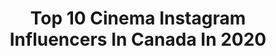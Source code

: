 ---
title: Top 10 Cinema Instagram Influencers In Canada In 2020
description: Identify the most popular Instagram accounts on inBeat.
platform: Instagram
profiles:
  - username: "benleclair"
    fullname: >-
      benleclair
    location: "Canada"
    followers: 14077
    engagement: 691
    commentsToLikes: 0.043402
    avatar: "https://scontent-atl3-1.cdninstagram.com/v/t51.2885-19/s320x320/38968437_307328873354876_6415033483395072000_n.jpg?_nc_ht=scontent-atl3-1.cdninstagram.com&_nc_ohc=BWSfkPRdoKUAX-u8btN&oh=3755fd1fb483e6ea673ab8d407dc4e51&oe=5EBAB1A4"
    verified: false
    hashtags: "#dontgiveup, #goskateboardingday2019, #physicaltherapy, #reeveseeus"
  - username: "adammadrzyk"
    fullname: >-
      Adam Madrzyk
    location: "Canada"
    followers: 9984
    engagement: 747
    commentsToLikes: 0.028288
    avatar: "https://scontent-lhr8-1.cdninstagram.com/v/t51.2885-19/s320x320/13414324_257734931254328_840177386_a.jpg?_nc_ht=scontent-lhr8-1.cdninstagram.com&_nc_ohc=aK25bgTontcAX9GuLcf&oh=bc580faa7d7a8cebd98ab2302c562a82&oe=5EBA917C"
    verified: false
    hashtags: "#wearyourworld, #ad, #partner, #danielwellington"
  - username: "nikpilecki"
    fullname: >-
      Nik Pilecki DP
    location: "Canada"
    followers: 10988
    engagement: 1374
    commentsToLikes: 0.053644
    avatar: "https://scontent-atl3-1.cdninstagram.com/v/t51.2885-19/s320x320/41656316_2156792294541096_2982754267657404416_n.jpg?_nc_ht=scontent-atl3-1.cdninstagram.com&_nc_ohc=R_DhqwCm8DwAX8Kpa_S&oh=1b88a141c02908911406909ac444eff1&oe=5EB849E4"
    verified: false
    hashtags: "#camgear, #ursaminipro, #quasarscience, #bmpcc6k"
  - username: "qassim_photographie"
    fullname: >-
      Qassim mohebbi
    location: "Canada"
    followers: 10878
    engagement: 518
    commentsToLikes: 0.037036
    avatar: "https://scontent-ams4-1.cdninstagram.com/v/t51.2885-19/s320x320/14723107_600599303480726_779162558471864320_a.jpg?_nc_ht=scontent-ams4-1.cdninstagram.com&_nc_ohc=Zv9LffZttM8AX-MvBNT&oh=08f87438647e6b3d983ee6b1a7727944&oe=5EBA1C31"
    verified: false
    hashtags: "#love, #instagramer, #fashionkids, #capture"
  - username: "formatsfilmco"
    fullname: >-
      Taylor Hanley DP
    location: "Canada"
    followers: 7900
    engagement: 252
    commentsToLikes: 0.044473
    avatar: "https://scontent-ams4-1.cdninstagram.com/v/t51.2885-19/s320x320/90050836_2812209388895035_6991397246747017216_n.jpg?_nc_ht=scontent-ams4-1.cdninstagram.com&_nc_ohc=7rFMtbRmONQAX9EBSR9&oh=681d926bbfaa32d989b96738690ad149&oe=5EBA98E8"
    verified: false
    hashtags: "#editor, #r3d, #model, #trailers"
  - username: "saffron.media"
    fullname: >-
      SAFFRON MEDIA
    location: "Canada"
    followers: 5747
    engagement: 1939
    commentsToLikes: 0.060342
    avatar: "https://scontent-lht6-1.cdninstagram.com/v/t51.2885-19/s320x320/72551048_549075205669700_6595545353913630720_n.jpg?_nc_ht=scontent-lht6-1.cdninstagram.com&_nc_ohc=fx1FBBJq2BMAX90ZgI9&oh=76ea3bec51db9c6ef5be3d718764ee00&oe=5EB89429"
    verified: false
    hashtags: "#gujuratiwedding, #torontomuslimwedding, #floralweddingdecor, #cinematicwedding"
  - username: "jordanoramdp"
    fullname: >-
      Jordan Oram
    location: "Canada"
    followers: 9211
    engagement: 1002
    commentsToLikes: 0.076765
    avatar: "https://scontent-lht6-1.cdninstagram.com/v/t51.2885-19/s320x320/72643774_703628763479747_3277798652373893120_n.jpg?_nc_ht=scontent-lht6-1.cdninstagram.com&_nc_ohc=3527Jwv8CpAAX-Escc0&oh=7dd025a68373bdd08a33ec237c33a424&oe=5EBB7609"
    verified: false
    hashtags: "#lifeisgood, #drake, #dolbylabs, #postmalone"
  - username: "cbenfey"
    fullname: >-
      Christoph Benfey
    location: "Canada"
    followers: 18885
    engagement: 1407
    commentsToLikes: 0.068608
    avatar: "https://scontent-ams4-1.cdninstagram.com/v/t51.2885-19/11380085_664603233640673_267084912_a.jpg?_nc_ht=scontent-ams4-1.cdninstagram.com&_nc_ohc=AJ_jG3c7lnsAX9JuYiX&oh=e3ae87dc6096405df971f5b163b29554&oe=5EB946D3"
    verified: false
    hashtags: "#whistler, #dollyzoomerang, #stunts, #droneception"
  - username: "russell69"
    fullname: >-
      Russell Chai
    location: "Canada"
    followers: 10532
    engagement: 968
    commentsToLikes: 0.012996
    avatar: "https://scontent-ams4-1.cdninstagram.com/v/t51.2885-19/s320x320/49741150_338443507002271_953220600678055936_n.jpg?_nc_ht=scontent-ams4-1.cdninstagram.com&_nc_ohc=-knTljdZyPQAX8rJ1Yy&oh=ff27eba1d271903ac4c86428ef3fd139&oe=5EBBB27A"
    verified: false
    hashtags: ""
  - username: "cole__graham"
    fullname: >-
      cole graham
    location: "Canada"
    followers: 4202
    engagement: 1237
    commentsToLikes: 0.053198
    avatar: "https://scontent-lhr8-1.cdninstagram.com/v/t51.2885-19/s320x320/51796761_411829039390982_5382794679995596800_n.jpg?_nc_ht=scontent-lhr8-1.cdninstagram.com&_nc_ohc=TG36RJqbjbIAX_Kg0x6&oh=d19b1aaa379560512991c169b5dc6bea&oe=5EBC22E2"
    verified: false
    hashtags: "#cinematography, #newwest, #alanferguson, #whenigethome"
---